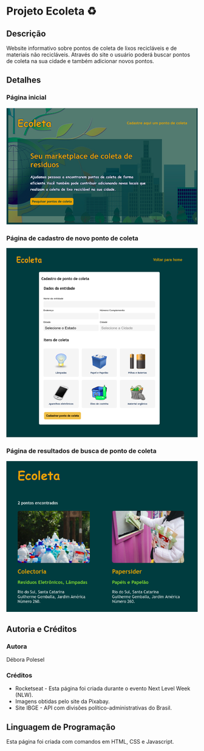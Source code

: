 # Projeto Ecoleta :recycle:

## Descrição
Website informativo sobre pontos de coleta de lixos recicláveis e de materiais não recicláveis. Através do site o usuário poderá buscar pontos de coleta na sua cidade e também adicionar novos pontos.


## Detalhes
### Página inicial 
![Imagem da página inicial](https://github.com/deborapolesel/Projeto-Ecoleta/blob/master/detalhes.png)


### Página de cadastro de novo ponto de coleta
![Imagem da página de cadastro](https://github.com/deborapolesel/Projeto-Ecoleta/blob/master/detalhes1.png)


### Página de resultados de busca de ponto de coleta
![Imagem da página de resultados](https://github.com/deborapolesel/Projeto-Ecoleta/blob/master/detalhes2.png)


## Autoria e Créditos
### Autora
Débora Polesel

### Créditos
* Rocketseat - Esta página foi criada durante o evento Next Level Week (NLW).
* Imagens obtidas pelo site da Pixabay.
* Site IBGE - API com divisões político-administrativas do Brasil.

## Linguagem de Programação
Esta página foi criada com comandos em HTML, CSS e Javascript.
